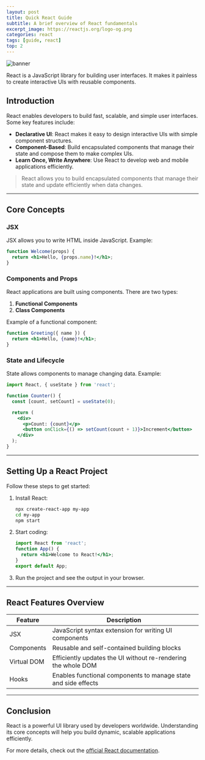 ```yaml
---
layout: post
title: Quick React Guide
subtitle: A brief overview of React fundamentals
excerpt_image: https://reactjs.org/logo-og.png
categories: react
tags: [guide, react]
top: 2
---
```


![banner](https://reactjs.org/logo-og.png)

React is a JavaScript library for building user interfaces. It makes it painless to create interactive UIs with reusable components.

## Introduction

React enables developers to build fast, scalable, and simple user interfaces. Some key features include:

- **Declarative UI**: React makes it easy to design interactive UIs with simple component structures.
- **Component-Based**: Build encapsulated components that manage their state and compose them to make complex UIs.
- **Learn Once, Write Anywhere**: Use React to develop web and mobile applications efficiently.

> React allows you to build encapsulated components that manage their state and update efficiently when data changes.

---

## Core Concepts

### JSX
JSX allows you to write HTML inside JavaScript. Example:

```jsx
function Welcome(props) {
  return <h1>Hello, {props.name}!</h1>;
}
```

### Components and Props
React applications are built using components. There are two types:

1. **Functional Components**
2. **Class Components**

Example of a functional component:

```jsx
function Greeting({ name }) {
  return <h1>Hello, {name}!</h1>;
}
```

### State and Lifecycle
State allows components to manage changing data. Example:

```jsx
import React, { useState } from 'react';

function Counter() {
  const [count, setCount] = useState(0);

  return (
    <div>
      <p>Count: {count}</p>
      <button onClick={() => setCount(count + 1)}>Increment</button>
    </div>
  );
}
```

---

## Setting Up a React Project

Follow these steps to get started:

1. Install React:

   ```sh
   npx create-react-app my-app
   cd my-app
   npm start
   ```

2. Start coding:

   ```jsx
   import React from 'react';
   function App() {
     return <h1>Welcome to React!</h1>;
   }
   export default App;
   ```

3. Run the project and see the output in your browser.

---

## React Features Overview

| Feature     | Description |
|------------|------------|
| JSX        | JavaScript syntax extension for writing UI components |
| Components | Reusable and self-contained building blocks |
| Virtual DOM | Efficiently updates the UI without re-rendering the whole DOM |
| Hooks      | Enables functional components to manage state and side effects |

---

## Conclusion

React is a powerful UI library used by developers worldwide. Understanding its core concepts will help you build dynamic, scalable applications efficiently.

For more details, check out the [official React documentation](https://reactjs.org).
